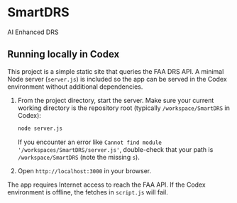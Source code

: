 # SmartDRS
AI Enhanced DRS

## Running locally in Codex

This project is a simple static site that queries the FAA DRS API. A minimal
Node server (`server.js`) is included so the app can be served in the Codex
environment without additional dependencies.

1. From the project directory, start the server. Make sure your current working
   directory is the repository root (typically `/workspace/SmartDRS` in Codex):

   ```bash
   node server.js
   ```

   If you encounter an error like `Cannot find module '/workspaces/SmartDRS/server.js'`,
   double-check that your path is `/workspace/SmartDRS` (note the missing `s`).

2. Open `http://localhost:3000` in your browser.

The app requires Internet access to reach the FAA API. If the Codex environment
is offline, the fetches in `script.js` will fail.
